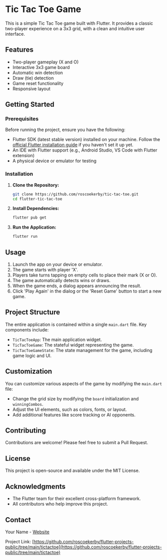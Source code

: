 # Tic Tac Toe Game

This is a simple Tic Tac Toe game built with Flutter. It provides a classic two-player experience on a 3x3 grid, with a clean and intuitive user interface.

## Features

- Two-player gameplay (X and O)
- Interactive 3x3 game board
- Automatic win detection
- Draw (tie) detection
- Game reset functionality
- Responsive layout

## Getting Started

### Prerequisites

Before running the project, ensure you have the following:

- Flutter SDK (latest stable version) installed on your machine. Follow the [official Flutter installation guide](https://docs.flutter.dev/get-started/install) if you haven't set it up yet.
- An IDE with Flutter support (e.g., Android Studio, VS Code with Flutter extension)
- A physical device or emulator for testing

### Installation

1. **Clone the Repository:**
   ```bash
   git clone https://github.com/roscoekerby/tic-tac-toe.git
   cd flutter-tic-tac-toe
   ```

2. **Install Dependencies:**
   ```bash
   flutter pub get
   ```

3. **Run the Application:**
   ```bash
   flutter run
   ```

## Usage

1. Launch the app on your device or emulator.
2. The game starts with player 'X'.
3. Players take turns tapping on empty cells to place their mark (X or O).
4. The game automatically detects wins or draws.
5. When the game ends, a dialog appears announcing the result.
6. Click 'Play Again' in the dialog or the 'Reset Game' button to start a new game.

## Project Structure

The entire application is contained within a single `main.dart` file. Key components include:

- `TicTacToeApp`: The main application widget.
- `TicTacToeGame`: The stateful widget representing the game.
- `TicTacToeGameState`: The state management for the game, including game logic and UI.

## Customization

You can customize various aspects of the game by modifying the `main.dart` file:

- Change the grid size by modifying the `board` initialization and `winningCombos`.
- Adjust the UI elements, such as colors, fonts, or layout.
- Add additional features like score tracking or AI opponents.

## Contributing

Contributions are welcome! Please feel free to submit a Pull Request.

## License

This project is open-source and available under the MIT License.

## Acknowledgments

- The Flutter team for their excellent cross-platform framework.
- All contributors who help improve this project.

## Contact

Your Name - [Website](https://runtime.withroscoe.com)

Project Link: [https://github.com/roscoekerby/flutter-projects-public/tree/main/tictactoe](https://github.com/roscoekerby/flutter-projects-public/tree/main/tictactoe)
